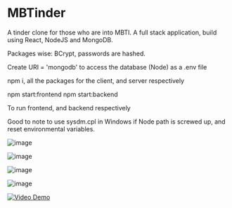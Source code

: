 # MBTinder

A tinder clone for those who are into MBTI. A full stack application, build using React, NodeJS and MongoDB.

Packages wise: BCrypt, passwords are hashed.

Create URI = 'mongodb' to access the database (Node)
as a .env file

npm i, all the packages for the client, and server respectively

npm start:frontend
npm start:backend

To run frontend, and backend respectively

Good to note to use sysdm.cpl in Windows if Node path is screwed up, and reset environmental variables.

![image](https://user-images.githubusercontent.com/6617067/187052814-0a6f2a6b-2c23-44ef-ad76-96d5555bbada.png)

![image](https://user-images.githubusercontent.com/6617067/187053446-7095403e-f32c-43c9-b904-c1f98f71ce8b.png)

![image](https://user-images.githubusercontent.com/6617067/187052854-90ca4c09-01c8-441d-8d83-1f657312e6bc.png)

![image](https://user-images.githubusercontent.com/6617067/187053373-f0bac96e-52d9-4124-a44a-6b5c4a2415da.png)

[![Video Demo](https://img.youtube.com/vi/aPab61KFL4w/0.jpg)](https://www.youtube.com/watch?v=aPab61KFL4w)
